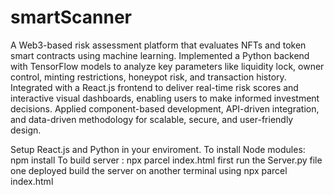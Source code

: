 # smartScanner

A Web3-based risk assessment platform that evaluates NFTs and token smart contracts using machine learning. Implemented a Python backend with TensorFlow models to analyze key parameters like liquidity lock, owner control, minting restrictions, honeypot risk, and transaction history. Integrated with a React.js frontend to deliver real-time risk scores and interactive visual dashboards, enabling users to make informed investment decisions. Applied component-based development, API-driven integration, and data-driven methodology for scalable, secure, and user-friendly design.

Setup React.js and Python in your enviroment.
To install Node modules: npm install
To build server : npx parcel index.html
first run the Server.py file one deployed build the server on another terminal using npx parcel index.html
